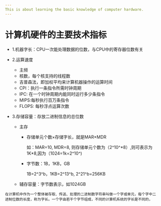 ```yaml
---
This is about learning the basic knowledge of computer hardware.
---
```


# 计算机硬件的主要技术指标

* 1.机器字长：CPU一次能处理数据的位数，与CPU中的寄存器位数有关

* 2.运算速度
  
  * 主频
  * 核数，每个核支持的线程数
  * 吉普森法，即加权平均来计算机器操作的运算时间
  * CPI：执行一条指令所需时钟周期
  * IPC: 在一个时钟周期内能同时运行多少条指令
  * MIPS:每秒执行百万条指令
  * FLOPS: 每秒浮点运算次数

* 3.存储容量：存放二进制信息的总位数
  
  * 主存
    
    * 存储单元个数×存储字长，就是MAR×MDR
      
      如：MAR=10, MDR=8, 则存储单元个数为（2^10^*8）,则可表示为1K\*8,因为（1024=1k=2^10^)
    
    * 字节数：1B，1KB，GB
      
      1B=2^3^b，1KB=2^13^b, 2^21^b=256KB
  
  * 辅存容量：字节数表示，如1024GB

```
在计算机中作为一个整体被存取、传送、处理的二进制数字符串叫做一个字或单元，每个字中二进制位数的长度，称为字长。一个字由若干个字节组成，不同的计算机系统的字长是不同的，
```